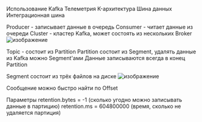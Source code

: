 Использование Kafka
Телеметрия
K-архитектура
Шина данных
Интеграционная шина


Producer - записывает данные в очередь
Consumer - читает данные из очереди
Cluster - кластер Kafka, может состоять из нескольких Broker
![изображение](https://github.com/terhia/interview/assets/7370741/d0d1d4a2-5ebe-4d78-8567-8a3787f5b93a)

Topic - состоит из Partition
Partition состоит из Segment, удалять данные из Kafka можно Segment'ами
Данные записываются всегда в конец Partition


Segment состоит из трёх файлов на диске
![изображение](https://github.com/terhia/interview/assets/7370741/48e71f3c-3e2a-49f6-b713-aa6fe189cee8)

Сообщение можно быстро найти по Offset

Параметры
retention.bytes = -1 (сколько угодно можно записывать данные в партицию)
retention.ms = 604800000 (время, сколько не удаляется партиция)
